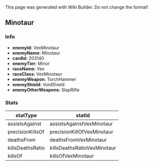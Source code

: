 <span class="wiki-builder">This page was generated with Wiki Builder. Do not change the format!</span>

## Minotaur
### Info
* **enemyId:** VexMinotaur
* **enemyName:** Minotaur
* **cardId:** 203140
* **enemyTier:** Minor
* **raceName:** Vex
* **raceClass:** VexMinotaur
* **enemyWeapon:** TorchHammer
* **enemyShield:** VoidShield
* **enemyOtherWeapons:** SlapRifle

### Stats
statType | statId
-------- | ------
assistsAgainst | assistsAgainstVexMinotaur
precisionKillsOf | precisionKillOfVexMinotaur
deathsFrom | deathsFromVexMinotaur
killsDeathsRatio | killsDeathsRatioVexMinotaur
killsOf | killsOfVexMinotaur

